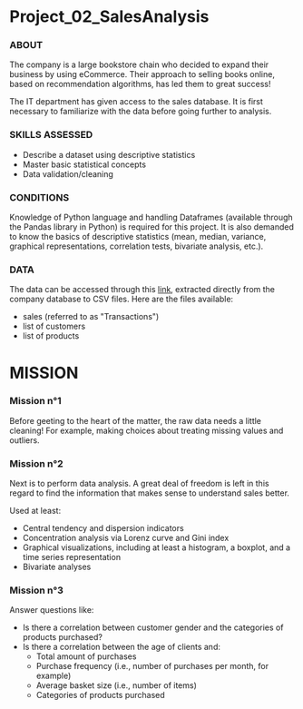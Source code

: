 # Project_02_SalesAnalysis
### <b>ABOUT</b>
The company is a large bookstore chain who decided to expand their business by using eCommerce. Their approach to selling books online, based on recommendation algorithms, has led them to great success!

The IT department has given access to the sales database. It is first necessary to familiarize with the data before going further to analysis.

### <b>SKILLS ASSESSED</b>
- Describe a dataset using descriptive statistics
- Master basic statistical concepts
- Data validation/cleaning

### <b>CONDITIONS</b>
Knowledge of Python language and handling Dataframes (available through the Pandas library in Python) is required for this project. It is also demanded to know the basics of descriptive statistics (mean, median, variance, graphical representations, correlation tests, bivariate analysis, etc.).

### <b>DATA</b>
The data can be accessed through this [link](https://s3-eu-west-1.amazonaws.com/static.oc-static.com/prod/courses/files/parcours-data-analyst/dataset_P4.zip), extracted directly from the company database to CSV files. Here are the files available:

- sales (referred to as "Transactions")
- list of customers
- list of products

# MISSION
### <b>Mission n°1</b>
Before geeting to the heart of the matter, the raw data needs a little cleaning! For example, making choices about treating missing values and outliers.


### <b>Mission n°2</b>
Next is to perform data analysis. A great deal of freedom is left in this regard to find the information that makes sense to understand sales better.

Used at least:
- Central tendency and dispersion indicators
- Concentration analysis via Lorenz curve and Gini index
- Graphical visualizations, including at least a histogram, a boxplot, and a time series representation
- Bivariate analyses


### <b>Mission n°3</b>
Answer questions like:

- Is there a correlation between customer gender and the categories of products purchased?
- Is there a correlation between the age of clients and:
  - Total amount of purchases
  - Purchase frequency (i.e., number of purchases per month, for example)
  - Average basket size (i.e., number of items)
  - Categories of products purchased
